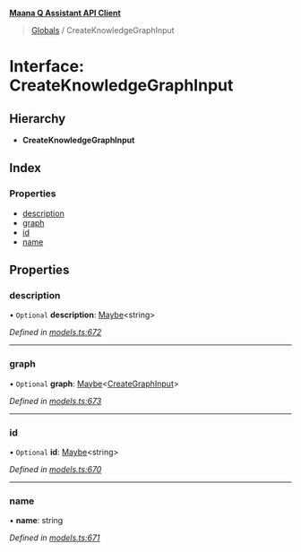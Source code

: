 **[Maana Q Assistant API Client](../README.md)**

> [Globals](../README.md) / CreateKnowledgeGraphInput

# Interface: CreateKnowledgeGraphInput

## Hierarchy

* **CreateKnowledgeGraphInput**

## Index

### Properties

* [description](createknowledgegraphinput.md#description)
* [graph](createknowledgegraphinput.md#graph)
* [id](createknowledgegraphinput.md#id)
* [name](createknowledgegraphinput.md#name)

## Properties

### description

• `Optional` **description**: [Maybe](../README.md#maybe)\<string>

*Defined in [models.ts:672](https://github.com/maana-io/q-assistant-client/blob/2b2b176/src/models.ts#L672)*

___

### graph

• `Optional` **graph**: [Maybe](../README.md#maybe)\<[CreateGraphInput](creategraphinput.md)>

*Defined in [models.ts:673](https://github.com/maana-io/q-assistant-client/blob/2b2b176/src/models.ts#L673)*

___

### id

• `Optional` **id**: [Maybe](../README.md#maybe)\<string>

*Defined in [models.ts:670](https://github.com/maana-io/q-assistant-client/blob/2b2b176/src/models.ts#L670)*

___

### name

•  **name**: string

*Defined in [models.ts:671](https://github.com/maana-io/q-assistant-client/blob/2b2b176/src/models.ts#L671)*
